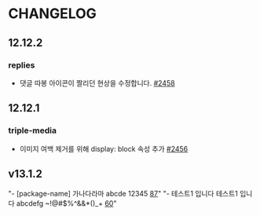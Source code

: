 # CHANGELOG

## 12.12.2

### replies

- 댓글 따봉 아이콘이 짤리던 현상을 수정합니다. [#2458](https://github.com/titicacadev/triple-frontend/pull/2458)

## 12.12.1

### triple-media

- 이미지 여백 제거를 위해 display: block 속성 추가 [#2456](https://github.com/titicacadev/triple-frontend/pull/2456)

## v13.1.2

"- [package-name] 가나다라마 abcde 12345 [87](https://api.github.com/repos/jaehyeon48/github-actions-test/issues/87)"
"- 테스트1 입니다 테스트1 입니다 abcdefg ~!@#$%^&&*()_+ [60](https://api.github.com/repos/jaehyeon48/github-actions-test/issues/60)"
